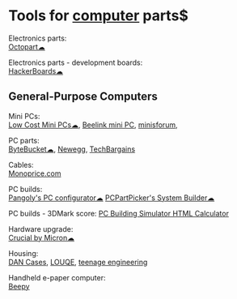 
# Tools for [computer](https://trendless.tech/computer/) parts$

Electronics parts:  
[Octopart☁](https://octopart.com/)

Electronics parts - development boards:  
[HackerBoards☁](https://hackerboards.com/)

## General-Purpose Computers

Mini PCs:  
[Low Cost Mini PCs☁](https://lowcostminipcs.com/),
[Beelink mini PC](https://www.bee-link.com/),
[minisforum](https://www.minisforum.com/),

PC parts:  
[ByteBucket☁](https://www.bytebucket.co),
[Newegg](https://www.newegg.com/),
[TechBargains](https://www.techbargains.com/)

Cables:  
[Monoprice.com](https://www.monoprice.com/)

PC builds:  
[Pangoly's PC configurator☁](https://pangoly.com/en/pc-configurator)
[PCPartPicker's System Builder☁](https://pcpartpicker.com/list/)

PC builds - 3DMark score:
[PC Building Simulator HTML Calculator](https://jacobwklein.github.io/PC-Building-Simulator/HTML-Calculator/Current-Version/PC-Building-Simulator-HTML-Calculator.html)

Hardware upgrade:  
[Crucial by Micron☁](https://www.crucial.com/)

Housing:  
[DAN Cases](https://www.dan-cases.com/),
[LOUQE](https://www.louqe.com/),
[teenage engineering](https://teenage.engineering/)

Handheld e-paper computer:  
[Beepy](https://beepy.sqfmi.com/)
